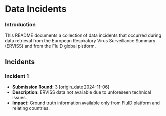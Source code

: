 # Data Incidents

### Introduction
This README documents a collection of data incidents that occurred during data retrieval from the European Respiratory Virus Surveillance Summary (ERVISS) and from the FluID global platform. 

## Incidents

### Incident 1
* **Submission Round:** 3 [origin_date 2024-11-06]
* **Description:** ERVISS data not available due to unforeseen technical issues.
* **Impact:** Ground truth information available only from FluID platform and relating countries.
